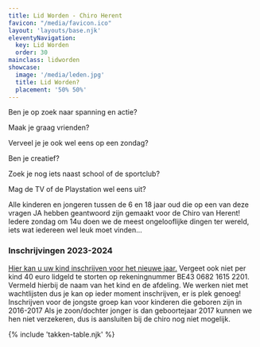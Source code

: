 ```yaml
---
title: Lid Worden - Chiro Herent
favicon: "/media/favicon.ico"
layout: 'layouts/base.njk'
eleventyNavigation:
  key: Lid Worden
  order: 30
mainclass: lidworden
showcase: 
  image: '/media/leden.jpg'
  title: Lid Worden?
  placement: '50% 50%'
---
```


Ben je op zoek naar spanning en actie?

Maak je graag vrienden?

Verveel je je ook wel eens op een zondag?

Ben je creatief?

Zoek je nog iets naast school of de sportclub?

Mag de TV of de Playstation wel eens uit?

Alle kinderen en jongeren tussen de 6 en 18 jaar oud die op een van deze vragen JA hebben geantwoord zijn gemaakt voor de Chiro van Herent! Iedere zondag om 14u doen we de meest ongelooflijke dingen ter wereld, iets wat iedereen wel leuk moet vinden...

### Inschrijvingen 2023-2024

[Hier kan u uw kind inschrijven voor het nieuwe jaar.](https://docs.google.com/forms/d/e/1FAIpQLSfq8TBhX4lqq-df-EHd1sh4O5Mmmcu-7Wm5Tz3u_RE57Ji-TA/viewform) Vergeet ook niet per kind 40 euro lidgeld te storten op rekeningnummer BE43 0682 1615 2201. Vermeld hierbij de naam van het kind en de afdeling. We werken niet met wachtlijsten dus je kan op ieder moment inschrijven, er is plek genoeg! Inschrijven voor de jongste groep kan voor kinderen die geboren zijn in 2016-2017 Als je zoon/dochter jonger is dan geboortejaar 2017 kunnen we hen niet verzekeren, dus is aansluiten bij de chiro nog niet mogelijk.

{% include 'takken-table.njk' %}